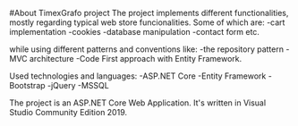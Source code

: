 #About TimexGrafo project
The project implements different functionalities, mostly regarding typical web store funcionalities. Some of which are:
-cart implementation
-cookies
-database manipulation
-contact form etc.

while using different patterns and conventions like:
-the repository pattern
-MVC architecture
-Code First approach with Entity Framework.


Used technologies and languages:
-ASP.NET Core
-Entity Framework
-Bootstrap
-jQuery
-MSSQL

The project is an ASP.NET Core Web Application. It's written in Visual Studio Community Edition 2019.
